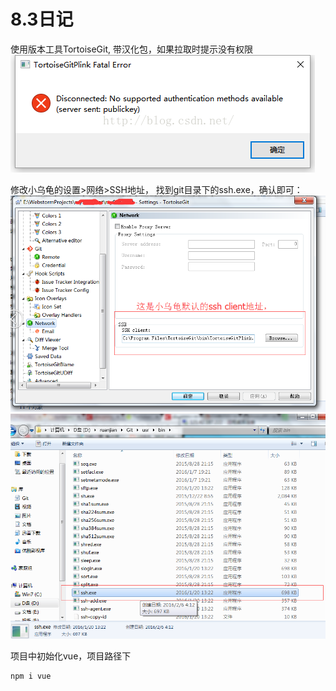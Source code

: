 # 8.3日记

使用版本工具TortoiseGit, 带汉化包，如果拉取时提示没有权限
![git错误0](./1.png)

修改小乌龟的设置>网络>SSH地址， 找到git目录下的ssh.exe，确认即可：
![git错误1](./2.png)
![git错误2](./3.png)



项目中初始化vue，项目路径下
```
npm i vue
```

